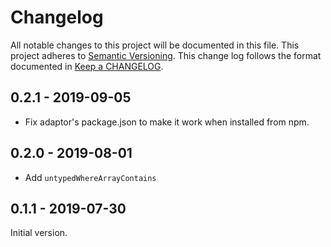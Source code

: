 # Changelog

All notable changes to this project will be documented in this file.
This project adheres to [Semantic Versioning].
This change log follows the format documented in [Keep a CHANGELOG].

[semantic versioning]: http://semver.org/
[keep a changelog]: http://keepachangelog.com/

## 0.2.1 - 2019-09-05

- Fix adaptor's package.json to make it work when installed from npm.

## 0.2.0 - 2019-08-01

- Add `untypedWhereArrayContains`

## 0.1.1 - 2019-07-30

Initial version.
